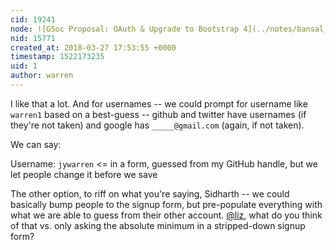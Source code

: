 ```yaml
---
cid: 19241
node: ![GSoc Proposal: OAuth & Upgrade to Bootstrap 4](../notes/bansal_sidharth2996/02-20-2018/gsoc-proposal-oauth-authentication)
nid: 15771
created_at: 2018-03-27 17:53:55 +0000
timestamp: 1522173235
uid: 1
author: warren
---
```


I like that a lot. And for usernames -- we could prompt for username like `warren1` based on a best-guess -- github and twitter have usernames (if they're not taken) and google has `_____@gmail.com` (again, if not taken). 

We can say:

Username: `jywarren` <= in a form, guessed from my GitHub handle, but we let people change it before we save

The other option, to riff on what you're saying, Sidharth -- we could basically bump people to the signup form, but pre-populate everything with what we are able to guess from their other account. [@liz](/profile/liz), what do you think of that vs. only asking the absolute minimum in a stripped-down signup form?
